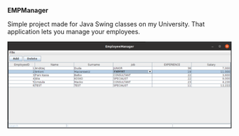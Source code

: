 **EMPManager**

Simple project made for Java Swing classes on my University.
That application lets you manage your employees.


![alt text](https://github.com/kyych/EMPMANAGER/blob/master/empmanager.png?raw=true)
